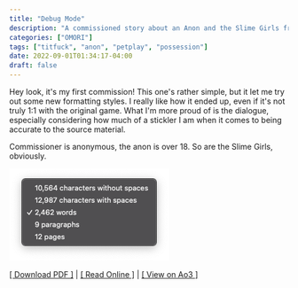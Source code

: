 ```yaml
---
title: "Debug Mode"
description: "A commissioned story about an Anon and the Slime Girls from OMORI."
categories: ["OMORI"]
tags: ["titfuck", "anon", "petplay", "possession"]
date: 2022-09-01T01:34:17-04:00
draft: false
---
```


Hey look, it's my first commission! This one's rather simple, but it let me try out some new formatting styles. I really like how it ended up, even if it's not truly 1:1 with the original game. What I'm more proud of is the dialogue, especially considering how much of a stickler I am when it comes to being accurate to the source material.

Commissioner is anonymous, the anon is over 18. So are the Slime Girls, obviously.

![](/img/debug_mode_wordcount.png)

[[ Download PDF ]](https://cdn.discordapp.com/attachments/1000957255920914465/1014771808643334164/Debug_Mode.pdf) | [[ Read Online ]](https://idx01.whistler.page/build/debug-mode/) | [[ View on Ao3 ]](https://archiveofourown.org/works/41416050)
